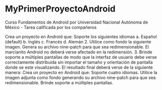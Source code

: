 # MyPrimerProyectoAndroid
Curso Fundamentos de Android por Universidad Nacional Autónoma de México - Tarea calificada por los compañeros

Crea un proyecto en Android que:
Soporte los siguientes idiomas
a. Español (default)
b. Inglés
c. Francés
d. Alemán
2. Utilice como fondo la siguiente imagen. Genera su archivo nine-patch para que sea redimensionable. El marcianito Android no deberá verse afectado en la redimensión.
3. Brinde soporte a múltiples pantallas de modo que la interfaz de usuario debe verse correctamente distribuida sin importar el tamaño y orientación de pantalla donde se este visualizando.
El resultado final deberá verse de la siguiente manera:
Crea un proyecto en Android que:
Soporte cuatro idiomas.
Utilice la imagen adjunta como fondo generando su archivo nine-patch para que sea redimensionable.
Brinde soporte a múltiples pantallas.
